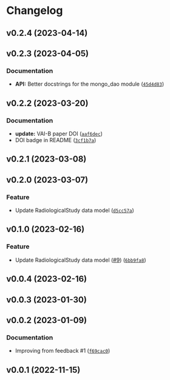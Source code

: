 # Changelog

<!--next-version-placeholder-->

## v0.2.4 (2023-04-14)


## v0.2.3 (2023-04-05)
### Documentation
* **API:** Better docstrings for the mongo_dao module ([`45d4d83`](https://github.com/mammoai/cobra-db/commit/45d4d8322b9d995ec1bcfbf55f99b050a5722d01))

## v0.2.2 (2023-03-20)
### Documentation
* **update:** VAI-B paper DOI ([`aaf6dec`](https://github.com/mammoai/cobra-db/commit/aaf6dec391755d648b0e226b8b0abcccd70a147b))
* DOI badge in README ([`3cf1b7a`](https://github.com/mammoai/cobra-db/commit/3cf1b7ae7528109bb8a3fa45d12877a9303055d3))

## v0.2.1 (2023-03-08)


## v0.2.0 (2023-03-07)
### Feature
* Update RadiologicalStudy data model ([`d5cc57a`](https://github.com/mammoai/cobra-db/commit/d5cc57ab4b12e820d725e0b721f2e79f97811866))

## v0.1.0 (2023-02-16)
### Feature
* Update RadiologicalStudy data model ([#9](https://github.com/mammoai/cobra-db/issues/9)) ([`6bb9fa8`](https://github.com/mammoai/cobra-db/commit/6bb9fa8b61d57ca3d8906e1d34e9feb74e1945af))

## v0.0.4 (2023-02-16)


## v0.0.3 (2023-01-30)


## v0.0.2 (2023-01-09)
### Documentation
* Improving from feedback #1 ([`f69cac0`](https://github.com/mammoai/cobra-db/commit/f69cac0b47324648d59567a5f4a2f8cee6b2ed66))

## v0.0.1 (2022-11-15)
